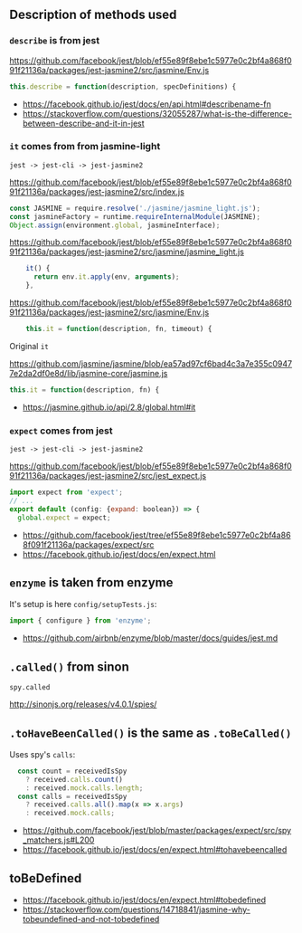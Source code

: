 ## Description of methods used

### `describe` is from jest

https://github.com/facebook/jest/blob/ef55e89f8ebe1c5977e0c2bf4a868f091f21136a/packages/jest-jasmine2/src/jasmine/Env.js

```javascript
this.describe = function(description, specDefinitions) {
```

- https://facebook.github.io/jest/docs/en/api.html#describename-fn
- https://stackoverflow.com/questions/32055287/what-is-the-difference-between-describe-and-it-in-jest

### `it` comes from from jasmine-light

`jest -> jest-cli -> jest-jasmine2`

https://github.com/facebook/jest/blob/ef55e89f8ebe1c5977e0c2bf4a868f091f21136a/packages/jest-jasmine2/src/index.js

```javascript
const JASMINE = require.resolve('./jasmine/jasmine_light.js');
const jasmineFactory = runtime.requireInternalModule(JASMINE);
Object.assign(environment.global, jasmineInterface);
```

https://github.com/facebook/jest/blob/ef55e89f8ebe1c5977e0c2bf4a868f091f21136a/packages/jest-jasmine2/src/jasmine/jasmine_light.js

```javascript
    it() {
      return env.it.apply(env, arguments);
    },
```

https://github.com/facebook/jest/blob/ef55e89f8ebe1c5977e0c2bf4a868f091f21136a/packages/jest-jasmine2/src/jasmine/Env.js

```javascript
    this.it = function(description, fn, timeout) {
```

Original `it`

https://github.com/jasmine/jasmine/blob/ea57ad97cf6bad4c3a7e355c09477e2da2df0e8d/lib/jasmine-core/jasmine.js

```javascript
this.it = function(description, fn) {
```

- https://jasmine.github.io/api/2.8/global.html#it

### `expect` comes from jest

`jest -> jest-cli -> jest-jasmine2`

https://github.com/facebook/jest/blob/ef55e89f8ebe1c5977e0c2bf4a868f091f21136a/packages/jest-jasmine2/src/jest_expect.js

```javascript
import expect from 'expect';
// ...
export default (config: {expand: boolean}) => {
  global.expect = expect;
```

- https://github.com/facebook/jest/tree/ef55e89f8ebe1c5977e0c2bf4a868f091f21136a/packages/expect/src
- https://facebook.github.io/jest/docs/en/expect.html

## `enzyme` is taken from enzyme

It's setup is here `config/setupTests.js`:

```javascript
import { configure } from 'enzyme';
```

- https://github.com/airbnb/enzyme/blob/master/docs/guides/jest.md

## `.called()` from sinon

`spy.called`

http://sinonjs.org/releases/v4.0.1/spies/

## `.toHaveBeenCalled()` is the same as `.toBeCalled()`

Uses spy's `calls`:

```javascript
  const count = receivedIsSpy
    ? received.calls.count()
    : received.mock.calls.length;
  const calls = receivedIsSpy
    ? received.calls.all().map(x => x.args)
    : received.mock.calls;
```

- https://github.com/facebook/jest/blob/master/packages/expect/src/spy_matchers.js#L200
- https://facebook.github.io/jest/docs/en/expect.html#tohavebeencalled

## toBeDefined

- https://facebook.github.io/jest/docs/en/expect.html#tobedefined
- https://stackoverflow.com/questions/14718841/jasmine-why-tobeundefined-and-not-tobedefined